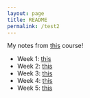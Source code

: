 ```yaml
---
layout: page
title: README
permalink: /test2
---
```


My notes from [this](https://www.coursera.org/learn/competitive-data-science/home/welcome) course!

- Week 1: [this](../../_posts/how-to-win-data-science-competition-learn-from-top-kaggler/2020-04-27-week1.md)
- Week 2: [this]()
- Week 3: [this]()
- Week 4: [this](2020-04-27-week4.md)
- Week 5: [this]()
